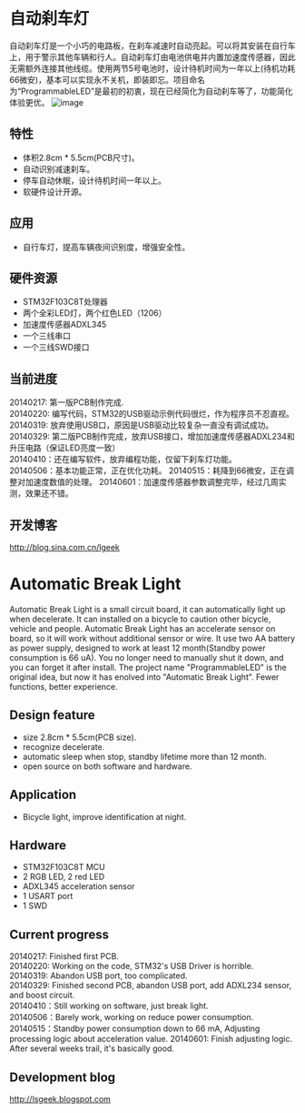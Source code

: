 自动刹车灯
===============
自动刹车灯是一个小巧的电路板，在刹车减速时自动亮起。可以将其安装在自行车上，用于警示其他车辆和行人。自动刹车灯由电池供电并内置加速度传感器，因此无需额外连接其他线缆。使用两节5号电池时，设计待机时间为一年以上(待机功耗66微安)，基本可以实现永不关机，即装即忘。项目命名为“ProgrammableLED”是最初的初衷，现在已经简化为自动刹车等了，功能简化体验更优。
![image](https://raw.github.com/lishen2/ProgrammableLED/master/images/finished2.JPG)

特性
--------
* 体积2.8cm * 5.5cm(PCB尺寸)。
* 自动识别减速刹车。
* 停车自动休眠，设计待机时间一年以上。
* 软硬件设计开源。

应用
-------
* 自行车灯，提高车辆夜间识别度，增强安全性。

硬件资源
--------
* STM32F103C8T处理器
* 两个全彩LED灯，两个红色LED（1206）
* 加速度传感器ADXL345
* 一个三线串口
* 一个三线SWD接口

当前进度
--------
20140217: 第一版PCB制作完成.                     
20140220: 编写代码，STM32的USB驱动示例代码很烂，作为程序员不忍直视。              
20140319: 放弃使用USB口，原因是USB驱动比较复杂一直没有调试成功。                  
20140329: 第二版PCB制作完成，放弃USB接口，增加加速度传感器ADXL234和升压电路（保证LED亮度一致）                    
20140410：还在编写软件，放弃编程功能，仅留下刹车灯功能。                   
20140506：基本功能正常，正在优化功耗。
20140515：耗降到66微安，正在调整对加速度数值的处理。
20140601：加速度传感器参数调整完毕，经过几周实测，效果还不错。

开发博客
--------
<http://blog.sina.com.cn/lgeek>

Automatic Break Light
===============
Automatic Break Light is a small circuit board, it can automatically light up when decelerate. It can installed on a bicycle to caution other bicycle,  vehicle and people. Automatic Break Light has an accelerate sensor on board, so it will work without additional sensor or wire. It use two AA battery as power supply, designed to work at least 12 month(Standby power consumption is 66 uA). You no longer need to manually shut it down, and you can forget it after install. The project name "ProgrammableLED" is the original idea, but now it has enolved into "Automatic Break Light". Fewer functions, better experience.

Design feature
--------------
* size 2.8cm * 5.5cm(PCB size).
* recognize decelerate.
* automatic sleep when stop, standby lifetime more than 12 month.
* open source on both software and hardware.

Application
-----------
* Bicycle light, improve identification at night.

Hardware
--------
* STM32F103C8T MCU
* 2 RGB LED, 2 red LED
* ADXL345 acceleration sensor
* 1 USART port
* 1 SWD

Current progress
---------------
20140217: Finished first PCB.                
20140220: Working on the code, STM32's USB Driver is horrible.            
20140319: Abandon USB port, too complicated.         
20140329: Finished second PCB, abandon USB port, add ADXL234 sensor, and boost circuit.           
20140410：Still working on software, just break light.            
20140506：Barely work, working on reduce power consumption.
20140515：Standby power consumption down to 66 mA, Adjusting processing logic about acceleration value.
20140601: Finish adjusting logic. After several weeks trail, it's basically good.

Development blog
---------------
<http://lsgeek.blogspot.com>

